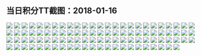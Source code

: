 ## 当日积分TT截图：2018-01-16
![](../../data/2018-01/2018-01-16/005_4.1/422181846655218972.jpg)
![](../../data/2018-01/2018-01-16/005_4.1/542288550942610704.jpg)
![](../../data/2018-01/2018-01-16/005_4.1/909560346216818375.jpg)
![](../../data/2018-01/2018-01-16/005_4.1/346226769722836084.jpg)
![](../../data/2018-01/2018-01-16/005_4.1/127456397617971292.jpg)
![](../../data/2018-01/2018-01-16/003_0.7/487701906940005072.jpg)
![](../../data/2018-01/2018-01-16/003_0.7/896584977898986670.jpg)
![](../../data/2018-01/2018-01-16/003_0.7/40136961008949778.jpg)
![](../../data/2018-01/2018-01-16/003_0.7/672028276025700030.jpg)
![](../../data/2018-01/2018-01-16/003_0.7/595254620081651778.jpg)
![](../../data/2018-01/2018-01-16/003_0.7/400821167455902290.jpg)
![](../../data/2018-01/2018-01-16/003_0.7/165839259247801482.jpg)
![](../../data/2018-01/2018-01-16/003_0.7/673712567030081984.jpg)
![](../../data/2018-01/2018-01-16/003_0.7/268710892010640325.jpg)
![](../../data/2018-01/2018-01-16/003_0.7/195937553848485140.jpg)
![](../../data/2018-01/2018-01-16/003_0.7/90227148392689237.jpg)
![](../../data/2018-01/2018-01-16/002_2.3/435889066384175122.jpg)
![](../../data/2018-01/2018-01-16/002_2.3/400407509368017055.jpg)
![](../../data/2018-01/2018-01-16/002_2.3/177873903586255641.jpg)
![](../../data/2018-01/2018-01-16/002_2.3/652138488901545904.jpg)
![](../../data/2018-01/2018-01-16/002_2.3/492271640201500222.jpg)
![](../../data/2018-01/2018-01-16/002_2.3/730207271196131740.jpg)
![](../../data/2018-01/2018-01-16/002_2.3/354576420416375448.jpg)
![](../../data/2018-01/2018-01-16/002_2.3/343791180189882240.jpg)
![](../../data/2018-01/2018-01-16/002_2.3/810335212926377023.jpg)
![](../../data/2018-01/2018-01-16/002_2.3/473757557710319390.jpg)
![](../../data/2018-01/2018-01-16/002_2.3/701103280985480165.jpg)
![](../../data/2018-01/2018-01-16/002_2.3/618068506269966308.jpg)
![](../../data/2018-01/2018-01-16/002_2.3/466567645724043896.jpg)
![](../../data/2018-01/2018-01-16/002_2.3/584364341940830146.jpg)
![](../../data/2018-01/2018-01-16/002_2.3/228066843224939509.jpg)
![](../../data/2018-01/2018-01-16/008_1.9/301111091005130926.jpg)
![](../../data/2018-01/2018-01-16/008_1.9/704935380610763176.jpg)
![](../../data/2018-01/2018-01-16/008_1.9/54157216927487642.jpg)
![](../../data/2018-01/2018-01-16/008_1.9/648051325696432628.jpg)
![](../../data/2018-01/2018-01-16/008_1.9/19033344987860556.jpg)
![](../../data/2018-01/2018-01-16/008_1.9/278992713544647226.jpg)
![](../../data/2018-01/2018-01-16/008_1.9/182158034082036342.jpg)
![](../../data/2018-01/2018-01-16/008_1.9/885893818847884252.jpg)
![](../../data/2018-01/2018-01-16/008_1.9/142155155537587242.jpg)
![](../../data/2018-01/2018-01-16/008_1.9/86826679461194899.jpg)
![](../../data/2018-01/2018-01-16/008_1.9/269898227902202340.jpg)
![](../../data/2018-01/2018-01-16/008_1.9/385821028396773821.jpg)
![](../../data/2018-01/2018-01-16/008_1.9/178336662236974043.jpg)
![](../../data/2018-01/2018-01-16/008_1.9/580204336956919480.jpg)
![](../../data/2018-01/2018-01-16/008_1.9/37913856987727790.jpg)
![](../../data/2018-01/2018-01-16/008_1.9/841425760038631372.jpg)
![](../../data/2018-01/2018-01-16/008_1.9/255749085795849556.jpg)
![](../../data/2018-01/2018-01-16/006_1.8/466217531589214718.jpg)
![](../../data/2018-01/2018-01-16/006_1.8/406545325523470190.jpg)
![](../../data/2018-01/2018-01-16/006_1.8/66824889999512901.jpg)
![](../../data/2018-01/2018-01-16/006_1.8/37893170853858108.jpg)
![](../../data/2018-01/2018-01-16/006_1.8/327649780513892545.jpg)
![](../../data/2018-01/2018-01-16/006_1.8/729243395047403845.jpg)
![](../../data/2018-01/2018-01-16/006_1.8/176640815794667696.jpg)
![](../../data/2018-01/2018-01-16/006_1.8/118661994104742523.jpg)
![](../../data/2018-01/2018-01-16/006_1.8/577507151461030771.jpg)
![](../../data/2018-01/2018-01-16/006_1.8/660480877542256561.jpg)
![](../../data/2018-01/2018-01-16/006_1.8/134160378338921169.jpg)
![](../../data/2018-01/2018-01-16/006_1.8/339289645290794675.jpg)
![](../../data/2018-01/2018-01-16/006_1.8/178016350310840088.jpg)
![](../../data/2018-01/2018-01-16/006_1.8/677291068103195070.jpg)
![](../../data/2018-01/2018-01-16/001_1.7/703891518831866276.jpg)
![](../../data/2018-01/2018-01-16/001_1.7/539564724507295628.jpg)
![](../../data/2018-01/2018-01-16/001_1.7/38357984432758193.jpg)
![](../../data/2018-01/2018-01-16/001_1.7/126906827028554349.jpg)
![](../../data/2018-01/2018-01-16/001_1.7/317281955798925685.jpg)
![](../../data/2018-01/2018-01-16/001_1.7/546013583705342515.jpg)
![](../../data/2018-01/2018-01-16/001_1.7/78010025065272132.jpg)
![](../../data/2018-01/2018-01-16/001_1.7/867184756108211954.jpg)
![](../../data/2018-01/2018-01-16/001_1.7/756097027687848936.jpg)
![](../../data/2018-01/2018-01-16/001_1.7/566207491138437774.jpg)
![](../../data/2018-01/2018-01-16/001_1.7/397698591438214465.jpg)
![](../../data/2018-01/2018-01-16/001_1.7/842091247615286433.jpg)
![](../../data/2018-01/2018-01-16/001_1.7/105569979869493741.jpg)
![](../../data/2018-01/2018-01-16/001_1.7/62960344295294825.jpg)
![](../../data/2018-01/2018-01-16/001_1.7/366087539656082691.jpg)
![](../../data/2018-01/2018-01-16/001_1.7/435743010934909882.jpg)
![](../../data/2018-01/2018-01-16/001_1.7/83489611446246952.jpg)
![](../../data/2018-01/2018-01-16/007_2.6/163607474270479404.jpg)
![](../../data/2018-01/2018-01-16/007_2.6/401468655758146953.jpg)
![](../../data/2018-01/2018-01-16/007_2.6/659129540476453942.jpg)
![](../../data/2018-01/2018-01-16/007_2.6/917734359525645748.jpg)
![](../../data/2018-01/2018-01-16/007_2.6/578458555831006435.jpg)
![](../../data/2018-01/2018-01-16/007_2.6/637559118870068986.jpg)
![](../../data/2018-01/2018-01-16/007_2.6/576986557961439716.jpg)
![](../../data/2018-01/2018-01-16/007_2.6/790455433903837029.jpg)
![](../../data/2018-01/2018-01-16/007_2.6/126484377744355303.jpg)
![](../../data/2018-01/2018-01-16/007_2.6/292434176334779507.jpg)
![](../../data/2018-01/2018-01-16/007_2.6/443768086903154365.jpg)
![](../../data/2018-01/2018-01-16/007_2.6/550247762133321743.jpg)
![](../../data/2018-01/2018-01-16/007_2.6/219525043165095132.jpg)
![](../../data/2018-01/2018-01-16/007_2.6/591288800244052512.jpg)
![](../../data/2018-01/2018-01-16/007_2.6/194636080177428974.jpg)
![](../../data/2018-01/2018-01-16/004_4.4/152035321165847454.jpg)
![](../../data/2018-01/2018-01-16/004_4.4/281353276197198869.jpg)
![](../../data/2018-01/2018-01-16/004_4.4/472567792727288735.jpg)
![](../../data/2018-01/2018-01-16/004_4.4/671323085362525765.jpg)
